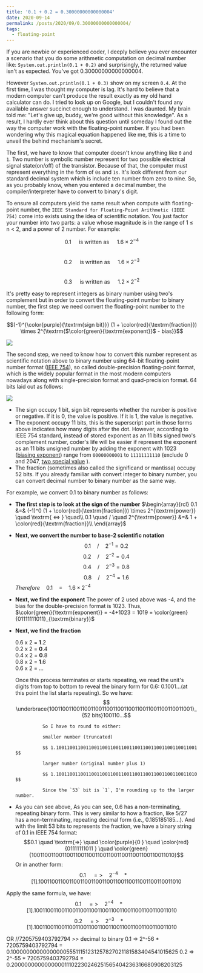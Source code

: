 ```yaml
---
title: '0.1 + 0.2 = 0.30000000000000004'
date: 2020-09-14
permalink: /posts/2020/09/0.30000000000000004/
tags:
  - floating-point
---
```

If you are newbie or experienced coder, I deeply believe you ever encounter a scenario that you do some arithmetic computation on decimal number like:
 `System.out.println(0.1 + 0.2)` and surprisingly, the returned value isn't as expected. You've got 0.30000000000000004. 

However `System.out.println(0.1 + 0.3)` show on my screen `0.4`. 
At the first time, I was thought my computer is lag. It's hard to believe that a modern computer can't produce the result exactly as my old hand calculator can do.
I tried to look up on Google, but I couldn't found any available answer succinct enough to understand. I was daunted. My brain told me: "Let's give up, buddy, we're good without this knowledge". 
As a result, I hardly ever think about this question until someday I found out the way the computer work with the floating-point number. 
If you had been wondering why this magical equation happened like me, this is a time to unveil the behind mechanism's secret.

The first, we have to know that computer doesn't know anything like `0` and `1`. Two number is symbolic number represent for two possible electrical signal state(on/off) of the transistor.
Because of that, the computer must represent everything in the form of `0s` and `1s`. It's look different from our standard decimal system which is include ten number from zero to nine. 
So, as you probably know, when you entered a decimal number, the compiler/interpreter have to convert to binary's digit.

To ensure all computers yield the same result when compute with floating-point number, the `IEEE Standard for Floating-Point Arithmetic (IEEE 754)` come into exists using the idea of scientific notation.
You just factor your number into two parts: a value whose magnitude is in the range of 1 ≤ n < 2, and a power of 2 number. For example:
            
$$0.1 \quad \textrm{ is written as }  \quad 1.6 \times 2^{-4}$$         
$$0.2 \quad \textrm{ is written as }  \quad 1.6 \times 2^{-3}$$   
$$0.3 \quad \textrm{ is written as }  \quad 1.2 \times 2^{-2}$$    

It's pretty easy to represent integers as binary number using two's complement but in order to convert the floating-point number to binary number, the first step we need convert the floating-point number to the following form: 

$$(-1)^{\color{purple}{\textrm{sign bit}}} (1 + \color{red}{\textrm{fraction}})  \times 2^{\textrm{$\color{green}{\textrm{exponent}}$ - bias}}$$

![](https://wikimedia.org/api/rest_v1/media/math/render/svg/5f677b27f52fcd521355049a560d53b5c01800e1)

The second step, we need to know how to convert this number represent as scientific notation above to binary number using 64-bit floating-point number format ([IEEE 754](https://en.wikipedia.org/wiki/IEEE_754)), so called double-precision floating-point format, which is the widely popular format in the most modern computers nowadays along with single-precision format and quad-precision format.
64 bits laid out as follows:
 
![](https://s3-ap-southeast-1.amazonaws.com/logbasex.github.io/images/IEEE754-64bit.png)

- The sign occupy 1 bit, sign bit represents whether the number is positive or negative. If it is 0, the value is positive. If it is 1, the value is negative.
- The exponent occupy 11 bits, this is the superscript part in those forms above indicates how many digits after the dot. However, according to IEEE 754 standard, instead of stored exponent as an 11 bits signed two's complement number, coder's life will be easier if represent the exponent as an 11 bits unsigned number by adding the exponent with 1023 ([biasing exponent](https://en.wikipedia.org/wiki/Exponent_bias)) range from `00000000001` to `11111111110` (exclude 0 and 2047, [two special value](https://en.wikipedia.org/wiki/IEEE_754-1985#Positive_and_negative_infinity) ).
- The fraction (sometimes also called the significand or mantissa) occupy 52 bits. If you already familiar with convert integer to binary number, you can convert decimal number to binary number as the same way.


For example, we convert 0.1 to binary number as follows: 
- **The first step is to look at the sign of the number**
    $\begin{array}{rcl}
  0.1 &=& (-1)^0 (1 + \color{red}{\textrm{fraction}}) \times 2^{\textrm{power}} \quad \textrm{ <=> } \quad\\
  0.1 \quad / \quad 2^{\textrm{power}} &=& 1 + \color{red}{\textrm{fraction}}\\
  \end{array}$
- **Next, we convert the number to base-2 scientific notation**
     $$0.1 \quad / \quad 2^{-1} = 0.2$$
     $$0.2 \quad / \quad 2^{-2} = 0.4$$
     $$0.4 \quad / \quad 2^{-3} = 0.8$$
     $$0.8 \quad / \quad 2^{-4} = 1.6$$
  $Therefore \quad 0.1 \quad = \quad 1.6 \times 2^{-4}$
-  **Next, we find the exponent**
The power of 2 used above was -4, and the bias for the double-precision format is 1023. Thus,   
$\color{green}{\textrm{exponent}} = -4+1023 = 1019 = \color{green}{01111111011}_{\textrm{binary}}$
- **Next, we find the fraction**

    0.6 x 2 = **1**.2   
    0.2 x 2 = **0**.4     
    0.4 x 2 = **0**.8    
    0.8 x 2 = **1**.6     
    0.6 x 2 = ...        
    
    Once this process terminates or starts repeating, we read the unit's digits from top to bottom to reveal the binary form for 0.6: 0.1001...(at this point the list starts repeating).
    So we have: $$ \underbrace{1001100110011001100110011001100110011001100110011001}_{52 bits}100110...$$
                
                So I have to round to either:
                
                smaller number (truncated)
                
                $$ 1.1001100110011001100110011001100110011001100110011001 $$
                
                larger number (original number plus 1)
                
                $$ 1.1001100110011001100110011001100110011001100110011010 $$
                
                Since the `53` bit is `1`, I'm rounding up to the larger number.    
    
- As you can see above, As you can see, 0.6 has a non-terminating, repeating binary form. This is very similar to how a fraction, like 5/27 has a non-terminating, repeating decimal form (i.e., 0.185185185...). And with the limit 53 bits to represents the fraction, we have a binary string of 0.1 in IEEE 754 format:
  $$0.1 \quad \textrm{=>} \quad \color{purple}{0 } \quad \color{red}{01111111011 } \quad \color{green}{1001100110011001100110011001100110011001100110011010}$$
  Or in another form: 
  $$0.1 \quad => \quad 2^{-4} \quad * \quad [1].1001100110011001100110011001100110011001100110011010$$
  

Apply the same formula, we have:
$$0.1 \quad => \quad 2^{-4} \quad * \quad [1].1001100110011001100110011001100110011001100110011010$$
$$0.2 \quad => \quad 2^{-3} \quad * \quad [1].1001100110011001100110011001100110011001100110011010$$

OR
//7205759403792794 >> decimal to binary
0.1 => 2^-56 * 7205759403792794 = 0.1000000000000000055511151231257827021181583404541015625
0.2 => 2^-55 * 7205759403792794 = 0.200000000000000011102230246251565404236316680908203125

